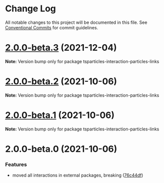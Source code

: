 # Change Log

All notable changes to this project will be documented in this file.
See [Conventional Commits](https://conventionalcommits.org) for commit guidelines.

# [2.0.0-beta.3](https://github.com/matteobruni/tsparticles/compare/tsparticles-interaction-particles-links@2.0.0-beta.2...tsparticles-interaction-particles-links@2.0.0-beta.3) (2021-12-04)

**Note:** Version bump only for package tsparticles-interaction-particles-links





# [2.0.0-beta.2](https://github.com/matteobruni/tsparticles/compare/tsparticles-interaction-particles-links@2.0.0-beta.1...tsparticles-interaction-particles-links@2.0.0-beta.2) (2021-10-06)

**Note:** Version bump only for package tsparticles-interaction-particles-links





# [2.0.0-beta.1](https://github.com/matteobruni/tsparticles/compare/tsparticles-interaction-particles-links@2.0.0-beta.0...tsparticles-interaction-particles-links@2.0.0-beta.1) (2021-10-06)

**Note:** Version bump only for package tsparticles-interaction-particles-links





# 2.0.0-beta.0 (2021-10-06)


### Features

* moved all interactions in external packages, breaking ([76c44df](https://github.com/matteobruni/tsparticles/commit/76c44dfa64cae994ddb1a004e7ff6cdbe3a4b5a9))

